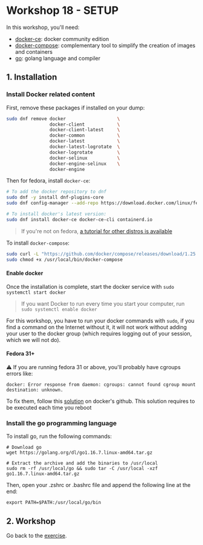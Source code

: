 # Workshop 18 - SETUP

In this workshop, you'll need:

- [docker-ce](https://docs.docker.com/engine/install/fedora/): docker community edition
- [docker-compose](https://docs.docker.com/compose/install/): complementary tool to simplify the creation of images and containers
- [go](https://golang.org/doc/install): golang language and compiler

## 1. Installation

### Install Docker related content

First, remove these packages if installed on your dump:

```bash
sudo dnf remove docker                   \
                docker-client            \
                docker-client-latest     \
                docker-common            \
                docker-latest            \
                docker-latest-logrotate  \
                docker-logrotate         \
                docker-selinux           \
                docker-engine-selinux    \
                docker-engine
```

Then for fedora, install `docker-ce`:

```bash
# To add the docker repository to dnf
sudo dnf -y install dnf-plugins-core
sudo dnf config-manager --add-repo https://download.docker.com/linux/fedora/docker-ce.repo

# To install docker's latest version:
sudo dnf install docker-ce docker-ce-cli containerd.io
```

> If you're not on fedora, [a tutorial for other distros is available](https://docs.docker.com/engine/install)

To install `docker-compose`:

```sh
sudo curl -L "https://github.com/docker/compose/releases/download/1.25.5/docker-compose-$(uname -s)-$(uname -m)" -o /usr/local/bin/docker-compose
sudo chmod +x /usr/local/bin/docker-compose
```

#### Enable docker

Once the installation is complete, start the docker service with `sudo systemctl start docker`

> If you want Docker to run every time you start your computer, run `sudo systemctl enable docker`

For this workshop, you have to run your docker commands with `sudo`, if you find a command on the Internet without it, it will not work without adding your user to the docker group (which requires logging out of your session, which we will not do).

#### Fedora 31+

⚠️ If you are running fedora 31 or above, you'll probably have cgroups errors like:

```shell
docker: Error response from daemon: cgroups: cannot found cgroup mount destination: unknown.
```

To fix them, follow this [solution](https://github.com/docker/for-linux/issues/219#issuecomment-375160449) on docker's github. This solution requires to be executed each time you reboot

### Install the go programming language

To install go, run the following commands:
```shell
# Download go
wget https://golang.org/dl/go1.16.7.linux-amd64.tar.gz

# Extract the archive and add the binaries to /usr/local
sudo rm -rf /usr/local/go && sudo tar -C /usr/local -xzf go1.16.7.linux-amd64.tar.gz
```

Then, open your .zshrc or .bashrc file and append the following line at the end:
```shell
export PATH=$PATH:/usr/local/go/bin
```

## 2. Workshop

Go back to the [exercise](./README.md).
